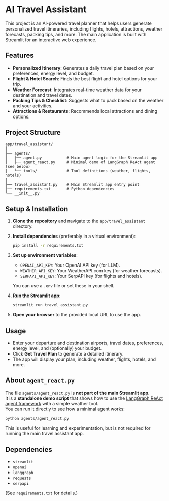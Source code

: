 # AI Travel Assistant

This project is an AI-powered travel planner that helps users generate personalized travel itineraries, including flights, hotels, attractions, weather forecasts, packing tips, and more. The main application is built with Streamlit for an interactive web experience.

## Features

- **Personalized Itinerary**: Generates a daily travel plan based on your preferences, energy level, and budget.
- **Flight & Hotel Search**: Finds the best flight and hotel options for your trip.
- **Weather Forecast**: Integrates real-time weather data for your destination and travel dates.
- **Packing Tips & Checklist**: Suggests what to pack based on the weather and your activities.
- **Attractions & Restaurants**: Recommends local attractions and dining options.

## Project Structure

```
app/travel_assistant/
│
├── agents/
│   ├── agent.py           # Main agent logic for the Streamlit app
│   ├── agent_react.py     # Minimal demo of LangGraph ReAct agent (see below)
│   └── tools/             # Tool definitions (weather, flights, hotels)
│
├── travel_assistant.py    # Main Streamlit app entry point
├── requirements.txt       # Python dependencies
└── __init__.py
```

## Setup & Installation

1. **Clone the repository** and navigate to the `app/travel_assistant` directory.

2. **Install dependencies** (preferably in a virtual environment):

   ```bash
   pip install -r requirements.txt
   ```

3. **Set up environment variables**:

   - `OPENAI_API_KEY`: Your OpenAI API key (for LLM).
   - `WEATHER_API_KEY`: Your WeatherAPI.com key (for weather forecasts).
   - `SERPAPI_API_KEY`: Your SerpAPI key (for flights and hotels).

   You can use a `.env` file or set these in your shell.

4. **Run the Streamlit app**:

   ```bash
   streamlit run travel_assistant.py
   ```

5. **Open your browser** to the provided local URL to use the app.

## Usage

- Enter your departure and destination airports, travel dates, preferences, energy level, and (optionally) your budget.
- Click **Get Travel Plan** to generate a detailed itinerary.
- The app will display your plan, including weather, flights, hotels, and more.

## About `agent_react.py`

The file `agents/agent_react.py` is **not part of the main Streamlit app**.  
It is a **standalone demo script** that shows how to use the [LangGraph ReAct agent framework](https://github.com/langchain-ai/langgraph) with a simple weather tool.  
You can run it directly to see how a minimal agent works:

```bash
python agents/agent_react.py
```

This is useful for learning and experimentation, but is not required for running the main travel assistant app.

## Dependencies

- `streamlit`
- `openai`
- `langgraph`
- `requests`
- `serpapi`

(See `requirements.txt` for details.)

